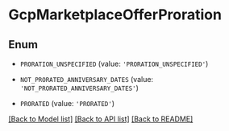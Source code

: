 # GcpMarketplaceOfferProration


## Enum

* `PRORATION_UNSPECIFIED` (value: `'PRORATION_UNSPECIFIED'`)

* `NOT_PRORATED_ANNIVERSARY_DATES` (value: `'NOT_PRORATED_ANNIVERSARY_DATES'`)

* `PRORATED` (value: `'PRORATED'`)

[[Back to Model list]](../README.md#documentation-for-models) [[Back to API list]](../README.md#documentation-for-api-endpoints) [[Back to README]](../README.md)


